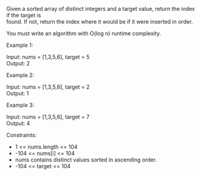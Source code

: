 Given a sorted array of distinct integers and a target value, return the index if the target is \
found. If not, return the index where it would be if it were inserted in order.

You must write an algorithm with O(log n) runtime complexity.


Example 1:

Input: nums = [1,3,5,6], target = 5 \
Output: 2


Example 2:

Input: nums = [1,3,5,6], target = 2 \
Output: 1


Example 3:

Input: nums = [1,3,5,6], target = 7 \
Output: 4
 

Constraints:
- 1 <= nums.length <= 104
- -104 <= nums[i] <= 104
- nums contains distinct values sorted in ascending order.
- -104 <= target <= 104